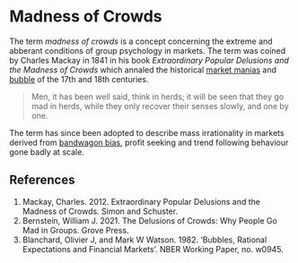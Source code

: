 # Madness of Crowds
The term *madness of crowds* is a concept concerning the extreme and abberant conditions of group psychology in markets. The term was coined by Charles Mackay in 1841 in his book *Extraordinary Popular Delusions and the Madness of Crowds* which annaled the historical [market manias](market-mania.md) and [bubble](bubble.md) of the 17th and 18th centuries.

 > Men, it has been well said, think in herds; it will be seen that they go mad in herds, while they only recover their senses slowly, and one by one.

 The term has since been adopted to describe mass irrationality in markets derived from [bandwagon bias](bandwagon-bias.md), profit seeking and trend following behaviour gone badly at scale.
 
## References
1. Mackay, Charles. 2012. Extraordinary Popular Delusions and the Madness of Crowds. Simon and Schuster.
1. Bernstein, William J. 2021. The Delusions of Crowds: Why People Go Mad in Groups. Grove Press.
1. Blanchard, Olivier J, and Mark W Watson. 1982. ‘Bubbles, Rational Expectations and Financial Markets’. NBER Working Paper, no. w0945.